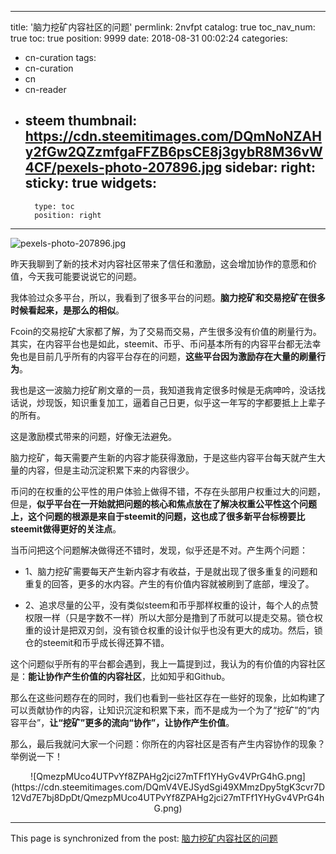 
---
title: '脑力挖矿内容社区的问题'
permlink: 2nvfpt
catalog: true
toc_nav_num: true
toc: true
position: 9999
date: 2018-08-31 00:02:24
categories:
- cn-curation
tags:
- cn-curation
- cn
- cn-reader
- steem
thumbnail: https://cdn.steemitimages.com/DQmNoNZAHy2fGw2QZzmfgaFFZB6psCE8j3gybR8M36vW4CF/pexels-photo-207896.jpg
sidebar:
    right:
        sticky: true
widgets:
    -
        type: toc
        position: right
---


![pexels-photo-207896.jpg](https://cdn.steemitimages.com/DQmNoNZAHy2fGw2QZzmfgaFFZB6psCE8j3gybR8M36vW4CF/pexels-photo-207896.jpg)

昨天我聊到了新的技术对内容社区带来了信任和激励，这会增加协作的意愿和价值，今天我可能要说说它的问题。

我体验过众多平台，所以，我看到了很多平台的问题。**脑力挖矿和交易挖矿在很多时候看起来，是那么的相似**。

Fcoin的交易挖矿大家都了解，为了交易而交易，产生很多没有价值的刷量行为。其实，在内容平台也是如此，steemit、币乎、币问基本所有的内容平台都无法幸免也是目前几乎所有的内容平台存在的问题，**这些平台因为激励存在大量的刷量行为**。

我也是这一波脑力挖矿刷文章的一员，我知道我肯定很多时候是无病呻吟，没话找话说，炒现饭，知识重复加工，逼着自己日更，似乎这一年写的字都要抵上上辈子的所有。

这是激励模式带来的问题，好像无法避免。

脑力挖矿，每天需要产生新的内容才能获得激励，于是这些内容平台每天就产生大量的内容，但是主动沉淀积累下来的内容很少。

币问的在权重的公平性的用户体验上做得不错，不存在头部用户权重过大的问题，但是，**似乎平台在一开始就把问题的核心和焦点放在了解决权重公平性这个问题上，这个问题的根源是来自于steemit的问题，这也成了很多新平台标榜要比steemit做得更好的关注点**。

当币问把这个问题解决做得还不错时，发现，似乎还是不对。产生两个问题：

* 1、脑力挖矿需要每天产生新内容才有收益，于是就出现了很多重复的问题和重复的回答，更多的水内容。产生的有价值内容就被刷到了底部，埋没了。

* 2、追求尽量的公平，没有类似steem和币乎那样权重的设计，每个人的点赞权限一样（只是字数不一样）所以大部分是撸到了币就可以提走交易。锁仓权重的设计是把双刃剑，没有锁仓权重的设计似乎也没有更大的成功。然后，锁仓的steemit和币乎成长得还算不错。

这个问题似乎所有的平台都会遇到，我上一篇提到过，我认为的有价值的内容社区是：**能让协作产生价值的内容社区**，比如知乎和Github。

那么在这些问题存在的同时，我们也看到一些社区存在一些好的现象，比如构建了可以贡献协作的内容，让知识沉淀和积累下来，而不是成为一个为了“挖矿”的“内容平台”，**让“挖矿”更多的流向“协作”，让协作产生价值**。

那么，最后我就问大家一个问题：你所在的内容社区是否有产生内容协作的现象？举例说一下！


<center>![QmezpMUco4UTPvYf8ZPAHg2jci27mTFf1YHyGv4VPrG4hG.png](https://cdn.steemitimages.com/DQmV4VEJSydSgi49XMmzDpy5tgK3cvr7D12Vd7E7bj8DpDt/QmezpMUco4UTPvYf8ZPAHg2jci27mTFf1YHyGv4VPrG4hG.png)
</center>

- - -

This page is synchronized from the post: [脑力挖矿内容社区的问题](https://steemit.com/@yellowbird/2nvfpt)
